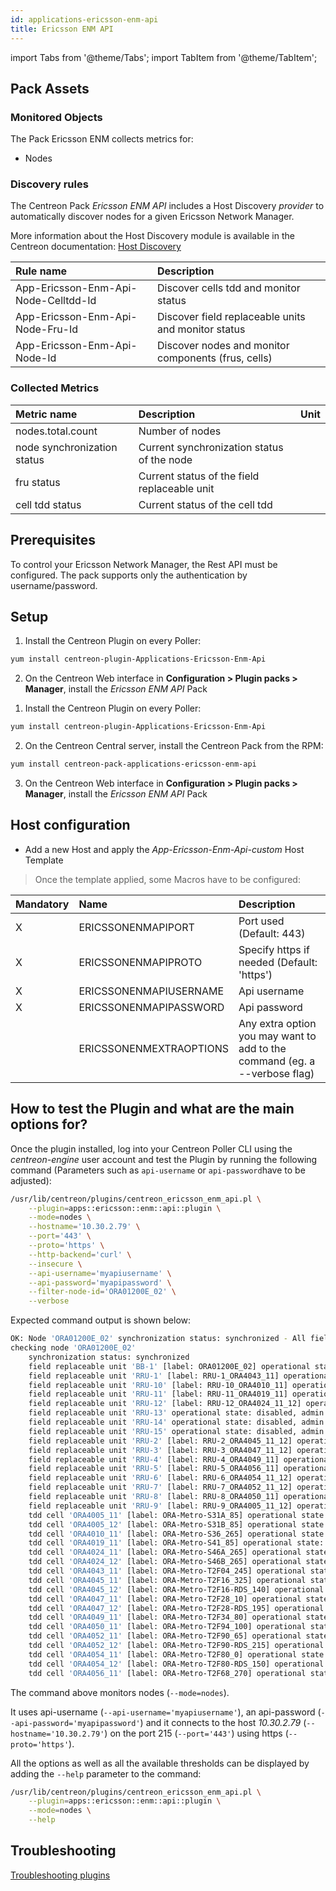 ```yaml
---
id: applications-ericsson-enm-api
title: Ericsson ENM API
---
```

import Tabs from '@theme/Tabs';
import TabItem from '@theme/TabItem';


## Pack Assets

### Monitored Objects

The Pack Ericsson ENM collects metrics for:
* Nodes

### Discovery rules

<Tabs groupId="sync">
<TabItem value="Hosts" label="Hosts">

The Centreon Pack *Ericsson ENM API* includes a Host Discovery *provider* to automatically discover nodes 
for a given Ericsson Network Manager.

More information about the Host Discovery module is available in the Centreon documentation:
[Host Discovery](../../../monitoring/discovery/hosts-discovery)

</TabItem>
<TabItem value="Services" label="Services">

| Rule name                            | Description                                         |
| :----------------------------------- | :-------------------------------------------------- |
| App-Ericsson-Enm-Api-Node-Celltdd-Id | Discover cells tdd and monitor status               |
| App-Ericsson-Enm-Api-Node-Fru-Id     | Discover field replaceable units and monitor status |
| App-Ericsson-Enm-Api-Node-Id         | Discover nodes and monitor components (frus, cells) |

</TabItem>
</Tabs>

### Collected Metrics

<Tabs groupId="sync">
<TabItem value="Nodes" label="Nodes">

| Metric name                 | Description                                  | Unit  |
| :-------------------------- | :------------------------------------------- | :---- |
| nodes.total.count           | Number of nodes                              |       |
| node synchronization status | Current synchronization status of the node   |       |
| fru status                  | Current status of the field replaceable unit |       |
| cell tdd status             | Current status of the cell tdd               |       |

</TabItem>
</Tabs>

## Prerequisites

To control your Ericsson Network Manager, the Rest API must be configured.
The pack supports only the authentication by username/password.

## Setup

<Tabs groupId="sync">
<TabItem value="Online License" label="Online License">

1. Install the Centreon Plugin on every Poller:

```bash
yum install centreon-plugin-Applications-Ericsson-Enm-Api
```

2. On the Centreon Web interface in **Configuration > Plugin packs > Manager**, install the *Ericsson ENM API* Pack

</TabItem>
<TabItem value="Offline License" label="Offline License">

1. Install the Centreon Plugin on every Poller:

```bash
yum install centreon-plugin-Applications-Ericsson-Enm-Api
```

2. On the Centreon Central server, install the Centreon Pack from the RPM:

```bash
yum install centreon-pack-applications-ericsson-enm-api
```

3. On the Centreon Web interface in **Configuration > Plugin packs > Manager**, install the *Ericsson ENM API* Pack

</TabItem>
</Tabs>

## Host configuration

* Add a new Host and apply the *App-Ericsson-Enm-Api-custom* Host Template

> Once the template applied, some Macros have to be configured:

| Mandatory | Name                    | Description                                                                |
| :-------- | :---------------------- | :------------------------------------------------------------------------- |
| X         | ERICSSONENMAPIPORT      | Port used (Default: 443)                                                   |
| X         | ERICSSONENMAPIPROTO     | Specify https if needed (Default: 'https')                                 |
| X         | ERICSSONENMAPIUSERNAME  | Api username                                                               |
| X         | ERICSSONENMAPIPASSWORD  | Api password                                                               |
|           | ERICSSONENMEXTRAOPTIONS | Any extra option you may want to add to the command (eg. a --verbose flag) |

## How to test the Plugin and what are the main options for?

Once the plugin installed, log into your Centreon Poller CLI using the *centreon-engine* user account
and test the Plugin by running the following command (Parameters such as ```api-username``` or ```api-password```have to be adjusted):

```bash
/usr/lib/centreon/plugins/centreon_ericsson_enm_api.pl \
    --plugin=apps::ericsson::enm::api::plugin \
    --mode=nodes \
    --hostname='10.30.2.79' \
    --port='443' \
    --proto='https' \
    --http-backend='curl' \
    --insecure \
    --api-username='myapiusername' \
    --api-password='myapipassword' \
    --filter-node-id='ORA01200E_02' \
    --verbose
```

Expected command output is shown below:

```bash
OK: Node 'ORA01200E_02' synchronization status: synchronized - All field replaceable units are ok - All tdd cells are ok | 'nodes.total.count'=1;;;0;
checking node 'ORA01200E_02'
    synchronization status: synchronized
    field replaceable unit 'BB-1' [label: ORA01200E_02] operational state: enabled, admin state: unlocked
    field replaceable unit 'RRU-1' [label: RRU-1_ORA4043_11] operational state: enabled, admin state: unlocked
    field replaceable unit 'RRU-10' [label: RRU-10_ORA4010_11] operational state: disabled, admin state: unlocked, availability status: [dependency_locked, dependency]
    field replaceable unit 'RRU-11' [label: RRU-11_ORA4019_11] operational state: disabled, admin state: unlocked, availability status: [dependency_locked, dependency]
    field replaceable unit 'RRU-12' [label: RRU-12_ORA4024_11_12] operational state: disabled, admin state: unlocked, availability status: [dependency_locked, dependency]
    field replaceable unit 'RRU-13' operational state: disabled, admin state: unlocked, availability status: [dependency_locked, dependency]
    field replaceable unit 'RRU-14' operational state: disabled, admin state: unlocked, availability status: [dependency_locked, dependency]
    field replaceable unit 'RRU-15' operational state: disabled, admin state: unlocked, availability status: [dependency_locked, dependency]
    field replaceable unit 'RRU-2' [label: RRU-2_ORA4045_11_12] operational state: enabled, admin state: unlocked
    field replaceable unit 'RRU-3' [label: RRU-3_ORA4047_11_12] operational state: enabled, admin state: unlocked
    field replaceable unit 'RRU-4' [label: RRU-4_ORA4049_11] operational state: enabled, admin state: unlocked
    field replaceable unit 'RRU-5' [label: RRU-5_ORA4056_11] operational state: enabled, admin state: unlocked
    field replaceable unit 'RRU-6' [label: RRU-6_ORA4054_11_12] operational state: enabled, admin state: unlocked
    field replaceable unit 'RRU-7' [label: RRU-7_ORA4052_11_12] operational state: enabled, admin state: unlocked
    field replaceable unit 'RRU-8' [label: RRU-8_ORA4050_11] operational state: enabled, admin state: unlocked
    field replaceable unit 'RRU-9' [label: RRU-9_ORA4005_11_12] operational state: disabled, admin state: unlocked, availability status: [dependency_locked, dependency]
    tdd cell 'ORA4005_11' [label: ORA-Metro-S31A_85] operational state: disabled, admin state: locked, availability status: [off_line]
    tdd cell 'ORA4005_12' [label: ORA-Metro-S31B_85] operational state: disabled, admin state: locked, availability status: [off_line]
    tdd cell 'ORA4010_11' [label: ORA-Metro-S36_265] operational state: disabled, admin state: locked, availability status: [off_line]
    tdd cell 'ORA4019_11' [label: ORA-Metro-S41_85] operational state: disabled, admin state: locked, availability status: [off_line]
    tdd cell 'ORA4024_11' [label: ORA-Metro-S46A_265] operational state: disabled, admin state: locked, availability status: [off_line]
    tdd cell 'ORA4024_12' [label: ORA-Metro-S46B_265] operational state: disabled, admin state: locked, availability status: [off_line]
    tdd cell 'ORA4043_11' [label: ORA-Metro-T2F04_245] operational state: enabled, admin state: unlocked
    tdd cell 'ORA4045_11' [label: ORA-Metro-T2F16_325] operational state: enabled, admin state: unlocked
    tdd cell 'ORA4045_12' [label: ORA-Metro-T2F16-RDS_140] operational state: enabled, admin state: unlocked
    tdd cell 'ORA4047_11' [label: ORA-Metro-T2F28_10] operational state: enabled, admin state: unlocked
    tdd cell 'ORA4047_12' [label: ORA-Metro-T2F28-RDS_195] operational state: enabled, admin state: unlocked
    tdd cell 'ORA4049_11' [label: ORA-Metro-T2F34_80] operational state: enabled, admin state: unlocked
    tdd cell 'ORA4050_11' [label: ORA-Metro-T2F94_100] operational state: enabled, admin state: unlocked
    tdd cell 'ORA4052_11' [label: ORA-Metro-T2F90_65] operational state: enabled, admin state: unlocked
    tdd cell 'ORA4052_12' [label: ORA-Metro-T2F90-RDS_215] operational state: enabled, admin state: unlocked
    tdd cell 'ORA4054_11' [label: ORA-Metro-T2F80_0] operational state: enabled, admin state: unlocked
    tdd cell 'ORA4054_12' [label: ORA-Metro-T2F80-RDS_150] operational state: enabled, admin state: unlocked
    tdd cell 'ORA4056_11' [label: ORA-Metro-T2F68_270] operational state: enabled, admin state: unlocked
```

The command above monitors nodes (```--mode=nodes```).

It uses api-username (```--api-username='myapiusername'```), an api-password (```--api-password='myapipassword'```)
and it connects to the host _10.30.2.79_ (```--hostname='10.30.2.79'```)
on the port 215 (```--port='443'```) using https (```--proto='https'```).

All the options as well as all the available thresholds can be displayed by adding the  ```--help```
parameter to the command:

```bash
/usr/lib/centreon/plugins/centreon_ericsson_enm_api.pl \
    --plugin=apps::ericsson::enm::api::plugin \
    --mode=nodes \
    --help
```

## Troubleshooting

[Troubleshooting plugins](../tutorials/troubleshooting-plugins#http-and-api-checks)
